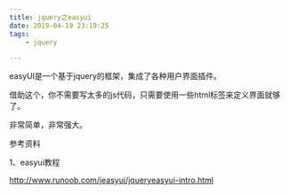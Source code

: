 ```yaml
---
title: jquery之easyui
date: 2019-04-19 23:19:25
tags:
	- jquery

---
```




easyUI是一个基于jquery的框架，集成了各种用户界面插件。

借助这个，你不需要写太多的js代码，只需要使用一些html标签来定义界面就够了。

非常简单，非常强大。



参考资料

1、easyui教程

http://www.runoob.com/jeasyui/jqueryeasyui-intro.html